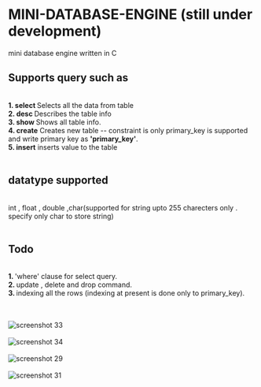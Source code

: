 # MINI-DATABASE-ENGINE (still under development)
mini database engine written in C

<h2>Supports query such as</h2>  <br/><b>1. select </b> Selects all the data from table<br/>
<b>2. desc </b> Describes the table info<br/>
<b>3. show </b> Shows all table info.<br/>
<b>4. create</b> Creates new table -- constraint is only primary_key is supported and write primary key as <b>'primary_key'</b>.<br/>
<b>5. insert</b> inserts value to the table<br/><br/>

<h2>datatype supported</h2><br/> int , float , double ,char(supported for string upto 255 charecters only . specify only char to store string)<br/><br/>

<h2>Todo</h2><br/>
<b>1. </b> 'where' clause for select query.<br/>
<b>2. </b> update , delete and drop command.<br/>
<b>3. </b> indexing all the rows (indexing at present is done only to primary_key).<br/>
<br/><br/>

![screenshot 33](https://cloud.githubusercontent.com/assets/21128320/25394355/76dc9fea-29fb-11e7-9f52-68fa73d6210e.png)<br/><br/>
![screenshot 34](https://cloud.githubusercontent.com/assets/21128320/25394354/76d9a1dc-29fb-11e7-8a1d-40e9ac6f0276.png)<br/><br/>
![screenshot 29](https://cloud.githubusercontent.com/assets/21128320/25394356/76e0ba80-29fb-11e7-859e-cc1b19d371a8.png)<br/><br/>
![screenshot 31](https://cloud.githubusercontent.com/assets/21128320/25394357/76e80fba-29fb-11e7-87b3-21c3f46555d4.png)<br/><br/>
